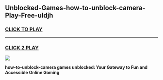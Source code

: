 
## Unblocked-Games-how-to-unblock-camera-Play-Free-uldjh
<h3>
<a href="https://premium76.site?title=how-to-unblock-camera&ref=21A">CLICK TO PLAY</a></h3>
<hr>

<h3>
<a href="https://premium76.site?title=how-to-unblock-camera&ref=21A">CLICK 2 PLAY</a>
  
</h3>

<a href="https://premium76.site?title=how-to-unblock-camera&ref=21A"><img src="https://clearcache.store/games.png"></a>


**how-to-unblock-camera games unblocked: Your Gateway to Fun and Accessible Online Gaming**
